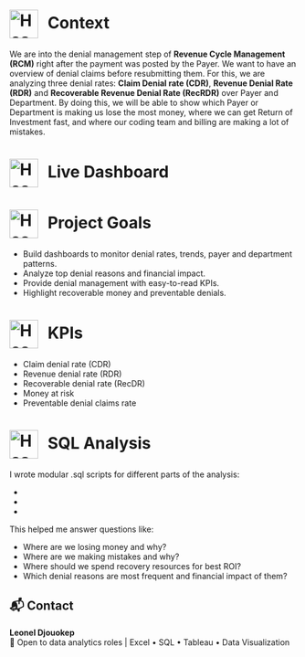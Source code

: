 <h1>
  <img src="https://static.vecteezy.com/system/resources/thumbnails/036/372/442/small_2x/hospital-building-with-ambulance-emergency-car-on-cityscape-background-cartoon-illustration-vector.jpg" alt="Hospital Logo" width="50" style="vertical-align: middle; margin-right: 10px;">
  Context
</h1>

We are into the denial management step of **Revenue Cycle Management (RCM)** right after the payment was posted by the Payer. We want to have an overview of denial claims before resubmitting them. For this, we are analyzing three denial rates: **Claim Denial rate (CDR)**, **Revenue Denial Rate (RDR)** and **Recoverable Revenue Denial Rate (RecRDR)** over Payer and Department. By doing this, we will be able to show which Payer or Department is making us lose the most money, where we can get Return of Investment fast, and where our coding team and billing are making a lot of mistakes.

<h1>
  <img src="https://valuechainplanning.com/upload/blog/28520.jpg" alt="Hospital Logo" width="50" style="vertical-align: middle; margin-right: 10px;">
  Live Dashboard
</h1>

<h1>
  <img src="https://scottklasen.com/wp-content/uploads/2021/04/goal-setting-1955806__480.png" alt="Hospital Logo" width="50" style="vertical-align: middle; margin-right: 10px;">
  Project Goals
</h1>

- Build dashboards to monitor denial rates, trends, payer and department patterns.
- Analyze top denial reasons and financial impact.
- Provide denial management with easy-to-read KPIs.
- Highlight recoverable money and preventable denials.

<h1>
  <img src="https://www.lohmancompany.com/wp-content/uploads/2018/08/478552927-1-scaled-2560x1280.jpg" alt="Hospital Logo" width="50" style="vertical-align: middle; margin-right: 10px;">
   KPIs
</h1>

- Claim denial rate (CDR)
- Revenue denial rate (RDR)
- Recoverable denial rate (RecDR)
- Money at risk
- Preventable denial claims rate
 
 <h1>
  <img src="https://optim.tildacdn.one/tild6238-3035-4335-a333-306335373139/-/format/webp/IMG_3349.jpg.webp" alt="Hospital Logo" width="50" style="vertical-align: middle; margin-right: 10px;">
   SQL Analysis
</h1>

 I wrote modular .sql scripts for different parts of the analysis:
 
 -
 -
 -
 This helped me answer questions like:
- Where are we losing money and why? 
- Where are we making mistakes and why? 
- Where should we spend recovery resources for best ROI? 
-	Which denial reasons are most frequent and financial impact of them?

  ## 📬 Contact
**Leonel Djouokep**  
📌 Open to data analytics roles | Excel • SQL • Tableau • Data Visualization 
